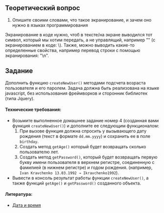 ## Теоретический вопрос

1. Опишите своими словами, что такое экранирование, и зачем оно нужно в языках программирования

Экранирование в коде нужно, чтоб в тексте/на экране выводился тот символ, который мы хотим передать, а не управлящий, например "\" (с экранированием в коде: \\). Также, можно выводить какие-то определенные свойства, например перевод строки с помощью экранирования: "\n".

## Задание

Дополнить функцию `createNewUser()` методами подсчета возраста пользователя и его паролем. Задача должна быть реализована на языке javascript, без использования фреймворков и сторонник библиотек (типа Jquery).

#### Технические требования:
- Возьмите выполненное домашнее задание номер 4 (созданная вами функция `createNewUser()`) и дополните ее следующим функционалом:
   1. При вызове функция должна спросить у вызывающего дату рождения (текст в формате `dd.mm.yyyy`) и сохранить ее в поле `birthday`.
   2. Создать метод `getAge()` который будет возвращать сколько пользователю лет.
   3. Создать метод `getPassword()`, который будет возвращать первую букву имени пользователя в верхнем регистре, соединенную с фамилией (в нижнем регистре) и годом рождения. (например, `Ivan Kravchenko 13.03.1992 → Ikravchenko1992`).
- Вывести в консоль результат работы функции `createNewUser()`, а также функций `getAge()` и `getPassword()` созданного объекта.

#### Литература:
- [Дата и время](https://learn.javascript.ru/datetime)
